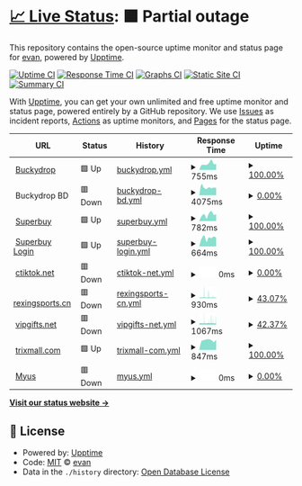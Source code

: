 # [📈 Live Status](https://lanen.github.io): <!--live status--> **🟧 Partial outage**

This repository contains the open-source uptime monitor and status page for [evan](https://lanen.github.io), powered by [Upptime](https://github.com/upptime/upptime).

[![Uptime CI](https://github.com/lanen/bs-site/workflows/Uptime%20CI/badge.svg)](https://github.com/lanen/bs-site/actions?query=workflow%3A%22Uptime+CI%22)
[![Response Time CI](https://github.com/lanen/bs-site/workflows/Response%20Time%20CI/badge.svg)](https://github.com/lanen/bs-site/actions?query=workflow%3A%22Response+Time+CI%22)
[![Graphs CI](https://github.com/lanen/bs-site/workflows/Graphs%20CI/badge.svg)](https://github.com/lanen/bs-site/actions?query=workflow%3A%22Graphs+CI%22)
[![Static Site CI](https://github.com/lanen/bs-site/workflows/Static%20Site%20CI/badge.svg)](https://github.com/lanen/bs-site/actions?query=workflow%3A%22Static+Site+CI%22)
[![Summary CI](https://github.com/lanen/bs-site/workflows/Summary%20CI/badge.svg)](https://github.com/lanen/bs-site/actions?query=workflow%3A%22Summary+CI%22)

With [Upptime](https://upptime.js.org), you can get your own unlimited and free uptime monitor and status page, powered entirely by a GitHub repository. We use [Issues](https://github.com/lanen/bs-site/issues) as incident reports, [Actions](https://github.com/lanen/bs-site/actions) as uptime monitors, and [Pages](https://lanen.github.io) for the status page.

<!--start: status pages-->
<!-- This summary is generated by Upptime (https://github.com/upptime/upptime) -->
<!-- Do not edit this manually, your changes will be overwritten -->
<!-- prettier-ignore -->
| URL | Status | History | Response Time | Uptime |
| --- | ------ | ------- | ------------- | ------ |
| <img alt="" src="https://icons.duckduckgo.com/ip3/www.buckydrop.com.ico" height="13"> [Buckydrop](https://www.buckydrop.com) | 🟩 Up | [buckydrop.yml](https://github.com/lanen/bs-site/commits/HEAD/history/buckydrop.yml) | <details><summary><img alt="Response time graph" src="./graphs/buckydrop/response-time-week.png" height="20"> 755ms</summary><br><a href="https://lanen.github.io/bs-site/history/buckydrop"><img alt="Response time 784" src="https://img.shields.io/endpoint?url=https%3A%2F%2Fraw.githubusercontent.com%2Flanen%2Fbs-site%2FHEAD%2Fapi%2Fbuckydrop%2Fresponse-time.json"></a><br><a href="https://lanen.github.io/bs-site/history/buckydrop"><img alt="24-hour response time 712" src="https://img.shields.io/endpoint?url=https%3A%2F%2Fraw.githubusercontent.com%2Flanen%2Fbs-site%2FHEAD%2Fapi%2Fbuckydrop%2Fresponse-time-day.json"></a><br><a href="https://lanen.github.io/bs-site/history/buckydrop"><img alt="7-day response time 755" src="https://img.shields.io/endpoint?url=https%3A%2F%2Fraw.githubusercontent.com%2Flanen%2Fbs-site%2FHEAD%2Fapi%2Fbuckydrop%2Fresponse-time-week.json"></a><br><a href="https://lanen.github.io/bs-site/history/buckydrop"><img alt="30-day response time 739" src="https://img.shields.io/endpoint?url=https%3A%2F%2Fraw.githubusercontent.com%2Flanen%2Fbs-site%2FHEAD%2Fapi%2Fbuckydrop%2Fresponse-time-month.json"></a><br><a href="https://lanen.github.io/bs-site/history/buckydrop"><img alt="1-year response time 783" src="https://img.shields.io/endpoint?url=https%3A%2F%2Fraw.githubusercontent.com%2Flanen%2Fbs-site%2FHEAD%2Fapi%2Fbuckydrop%2Fresponse-time-year.json"></a></details> | <details><summary><a href="https://lanen.github.io/bs-site/history/buckydrop">100.00%</a></summary><a href="https://lanen.github.io/bs-site/history/buckydrop"><img alt="All-time uptime 99.95%" src="https://img.shields.io/endpoint?url=https%3A%2F%2Fraw.githubusercontent.com%2Flanen%2Fbs-site%2FHEAD%2Fapi%2Fbuckydrop%2Fuptime.json"></a><br><a href="https://lanen.github.io/bs-site/history/buckydrop"><img alt="24-hour uptime 100.00%" src="https://img.shields.io/endpoint?url=https%3A%2F%2Fraw.githubusercontent.com%2Flanen%2Fbs-site%2FHEAD%2Fapi%2Fbuckydrop%2Fuptime-day.json"></a><br><a href="https://lanen.github.io/bs-site/history/buckydrop"><img alt="7-day uptime 100.00%" src="https://img.shields.io/endpoint?url=https%3A%2F%2Fraw.githubusercontent.com%2Flanen%2Fbs-site%2FHEAD%2Fapi%2Fbuckydrop%2Fuptime-week.json"></a><br><a href="https://lanen.github.io/bs-site/history/buckydrop"><img alt="30-day uptime 100.00%" src="https://img.shields.io/endpoint?url=https%3A%2F%2Fraw.githubusercontent.com%2Flanen%2Fbs-site%2FHEAD%2Fapi%2Fbuckydrop%2Fuptime-month.json"></a><br><a href="https://lanen.github.io/bs-site/history/buckydrop"><img alt="1-year uptime 100.00%" src="https://img.shields.io/endpoint?url=https%3A%2F%2Fraw.githubusercontent.com%2Flanen%2Fbs-site%2FHEAD%2Fapi%2Fbuckydrop%2Fuptime-year.json"></a></details>
| <img alt="" src="https://icons.duckduckgo.com/ip3/null.ico" height="13"> Buckydrop BD | 🟥 Down | [buckydrop-bd.yml](https://github.com/lanen/bs-site/commits/HEAD/history/buckydrop-bd.yml) | <details><summary><img alt="Response time graph" src="./graphs/buckydrop-bd/response-time-week.png" height="20"> 4075ms</summary><br><a href="https://lanen.github.io/bs-site/history/buckydrop-bd"><img alt="Response time 3326" src="https://img.shields.io/endpoint?url=https%3A%2F%2Fraw.githubusercontent.com%2Flanen%2Fbs-site%2FHEAD%2Fapi%2Fbuckydrop-bd%2Fresponse-time.json"></a><br><a href="https://lanen.github.io/bs-site/history/buckydrop-bd"><img alt="24-hour response time 3760" src="https://img.shields.io/endpoint?url=https%3A%2F%2Fraw.githubusercontent.com%2Flanen%2Fbs-site%2FHEAD%2Fapi%2Fbuckydrop-bd%2Fresponse-time-day.json"></a><br><a href="https://lanen.github.io/bs-site/history/buckydrop-bd"><img alt="7-day response time 4075" src="https://img.shields.io/endpoint?url=https%3A%2F%2Fraw.githubusercontent.com%2Flanen%2Fbs-site%2FHEAD%2Fapi%2Fbuckydrop-bd%2Fresponse-time-week.json"></a><br><a href="https://lanen.github.io/bs-site/history/buckydrop-bd"><img alt="30-day response time 3878" src="https://img.shields.io/endpoint?url=https%3A%2F%2Fraw.githubusercontent.com%2Flanen%2Fbs-site%2FHEAD%2Fapi%2Fbuckydrop-bd%2Fresponse-time-month.json"></a><br><a href="https://lanen.github.io/bs-site/history/buckydrop-bd"><img alt="1-year response time 4126" src="https://img.shields.io/endpoint?url=https%3A%2F%2Fraw.githubusercontent.com%2Flanen%2Fbs-site%2FHEAD%2Fapi%2Fbuckydrop-bd%2Fresponse-time-year.json"></a></details> | <details><summary><a href="https://lanen.github.io/bs-site/history/buckydrop-bd">0.00%</a></summary><a href="https://lanen.github.io/bs-site/history/buckydrop-bd"><img alt="All-time uptime 39.71%" src="https://img.shields.io/endpoint?url=https%3A%2F%2Fraw.githubusercontent.com%2Flanen%2Fbs-site%2FHEAD%2Fapi%2Fbuckydrop-bd%2Fuptime.json"></a><br><a href="https://lanen.github.io/bs-site/history/buckydrop-bd"><img alt="24-hour uptime 0.00%" src="https://img.shields.io/endpoint?url=https%3A%2F%2Fraw.githubusercontent.com%2Flanen%2Fbs-site%2FHEAD%2Fapi%2Fbuckydrop-bd%2Fuptime-day.json"></a><br><a href="https://lanen.github.io/bs-site/history/buckydrop-bd"><img alt="7-day uptime 0.00%" src="https://img.shields.io/endpoint?url=https%3A%2F%2Fraw.githubusercontent.com%2Flanen%2Fbs-site%2FHEAD%2Fapi%2Fbuckydrop-bd%2Fuptime-week.json"></a><br><a href="https://lanen.github.io/bs-site/history/buckydrop-bd"><img alt="30-day uptime 1.38%" src="https://img.shields.io/endpoint?url=https%3A%2F%2Fraw.githubusercontent.com%2Flanen%2Fbs-site%2FHEAD%2Fapi%2Fbuckydrop-bd%2Fuptime-month.json"></a><br><a href="https://lanen.github.io/bs-site/history/buckydrop-bd"><img alt="1-year uptime 0.00%" src="https://img.shields.io/endpoint?url=https%3A%2F%2Fraw.githubusercontent.com%2Flanen%2Fbs-site%2FHEAD%2Fapi%2Fbuckydrop-bd%2Fuptime-year.json"></a></details>
| <img alt="" src="https://icons.duckduckgo.com/ip3/www.superbuy.com.ico" height="13"> [Superbuy](https://www.superbuy.com) | 🟩 Up | [superbuy.yml](https://github.com/lanen/bs-site/commits/HEAD/history/superbuy.yml) | <details><summary><img alt="Response time graph" src="./graphs/superbuy/response-time-week.png" height="20"> 782ms</summary><br><a href="https://lanen.github.io/bs-site/history/superbuy"><img alt="Response time 689" src="https://img.shields.io/endpoint?url=https%3A%2F%2Fraw.githubusercontent.com%2Flanen%2Fbs-site%2FHEAD%2Fapi%2Fsuperbuy%2Fresponse-time.json"></a><br><a href="https://lanen.github.io/bs-site/history/superbuy"><img alt="24-hour response time 841" src="https://img.shields.io/endpoint?url=https%3A%2F%2Fraw.githubusercontent.com%2Flanen%2Fbs-site%2FHEAD%2Fapi%2Fsuperbuy%2Fresponse-time-day.json"></a><br><a href="https://lanen.github.io/bs-site/history/superbuy"><img alt="7-day response time 782" src="https://img.shields.io/endpoint?url=https%3A%2F%2Fraw.githubusercontent.com%2Flanen%2Fbs-site%2FHEAD%2Fapi%2Fsuperbuy%2Fresponse-time-week.json"></a><br><a href="https://lanen.github.io/bs-site/history/superbuy"><img alt="30-day response time 696" src="https://img.shields.io/endpoint?url=https%3A%2F%2Fraw.githubusercontent.com%2Flanen%2Fbs-site%2FHEAD%2Fapi%2Fsuperbuy%2Fresponse-time-month.json"></a><br><a href="https://lanen.github.io/bs-site/history/superbuy"><img alt="1-year response time 710" src="https://img.shields.io/endpoint?url=https%3A%2F%2Fraw.githubusercontent.com%2Flanen%2Fbs-site%2FHEAD%2Fapi%2Fsuperbuy%2Fresponse-time-year.json"></a></details> | <details><summary><a href="https://lanen.github.io/bs-site/history/superbuy">100.00%</a></summary><a href="https://lanen.github.io/bs-site/history/superbuy"><img alt="All-time uptime 99.98%" src="https://img.shields.io/endpoint?url=https%3A%2F%2Fraw.githubusercontent.com%2Flanen%2Fbs-site%2FHEAD%2Fapi%2Fsuperbuy%2Fuptime.json"></a><br><a href="https://lanen.github.io/bs-site/history/superbuy"><img alt="24-hour uptime 100.00%" src="https://img.shields.io/endpoint?url=https%3A%2F%2Fraw.githubusercontent.com%2Flanen%2Fbs-site%2FHEAD%2Fapi%2Fsuperbuy%2Fuptime-day.json"></a><br><a href="https://lanen.github.io/bs-site/history/superbuy"><img alt="7-day uptime 100.00%" src="https://img.shields.io/endpoint?url=https%3A%2F%2Fraw.githubusercontent.com%2Flanen%2Fbs-site%2FHEAD%2Fapi%2Fsuperbuy%2Fuptime-week.json"></a><br><a href="https://lanen.github.io/bs-site/history/superbuy"><img alt="30-day uptime 100.00%" src="https://img.shields.io/endpoint?url=https%3A%2F%2Fraw.githubusercontent.com%2Flanen%2Fbs-site%2FHEAD%2Fapi%2Fsuperbuy%2Fuptime-month.json"></a><br><a href="https://lanen.github.io/bs-site/history/superbuy"><img alt="1-year uptime 100.00%" src="https://img.shields.io/endpoint?url=https%3A%2F%2Fraw.githubusercontent.com%2Flanen%2Fbs-site%2FHEAD%2Fapi%2Fsuperbuy%2Fuptime-year.json"></a></details>
| <img alt="" src="https://icons.duckduckgo.com/ip3/login.superbuy.com.ico" height="13"> [Superbuy Login](https://login.superbuy.com) | 🟩 Up | [superbuy-login.yml](https://github.com/lanen/bs-site/commits/HEAD/history/superbuy-login.yml) | <details><summary><img alt="Response time graph" src="./graphs/superbuy-login/response-time-week.png" height="20"> 664ms</summary><br><a href="https://lanen.github.io/bs-site/history/superbuy-login"><img alt="Response time 800" src="https://img.shields.io/endpoint?url=https%3A%2F%2Fraw.githubusercontent.com%2Flanen%2Fbs-site%2FHEAD%2Fapi%2Fsuperbuy-login%2Fresponse-time.json"></a><br><a href="https://lanen.github.io/bs-site/history/superbuy-login"><img alt="24-hour response time 691" src="https://img.shields.io/endpoint?url=https%3A%2F%2Fraw.githubusercontent.com%2Flanen%2Fbs-site%2FHEAD%2Fapi%2Fsuperbuy-login%2Fresponse-time-day.json"></a><br><a href="https://lanen.github.io/bs-site/history/superbuy-login"><img alt="7-day response time 664" src="https://img.shields.io/endpoint?url=https%3A%2F%2Fraw.githubusercontent.com%2Flanen%2Fbs-site%2FHEAD%2Fapi%2Fsuperbuy-login%2Fresponse-time-week.json"></a><br><a href="https://lanen.github.io/bs-site/history/superbuy-login"><img alt="30-day response time 619" src="https://img.shields.io/endpoint?url=https%3A%2F%2Fraw.githubusercontent.com%2Flanen%2Fbs-site%2FHEAD%2Fapi%2Fsuperbuy-login%2Fresponse-time-month.json"></a><br><a href="https://lanen.github.io/bs-site/history/superbuy-login"><img alt="1-year response time 748" src="https://img.shields.io/endpoint?url=https%3A%2F%2Fraw.githubusercontent.com%2Flanen%2Fbs-site%2FHEAD%2Fapi%2Fsuperbuy-login%2Fresponse-time-year.json"></a></details> | <details><summary><a href="https://lanen.github.io/bs-site/history/superbuy-login">100.00%</a></summary><a href="https://lanen.github.io/bs-site/history/superbuy-login"><img alt="All-time uptime 99.90%" src="https://img.shields.io/endpoint?url=https%3A%2F%2Fraw.githubusercontent.com%2Flanen%2Fbs-site%2FHEAD%2Fapi%2Fsuperbuy-login%2Fuptime.json"></a><br><a href="https://lanen.github.io/bs-site/history/superbuy-login"><img alt="24-hour uptime 100.00%" src="https://img.shields.io/endpoint?url=https%3A%2F%2Fraw.githubusercontent.com%2Flanen%2Fbs-site%2FHEAD%2Fapi%2Fsuperbuy-login%2Fuptime-day.json"></a><br><a href="https://lanen.github.io/bs-site/history/superbuy-login"><img alt="7-day uptime 100.00%" src="https://img.shields.io/endpoint?url=https%3A%2F%2Fraw.githubusercontent.com%2Flanen%2Fbs-site%2FHEAD%2Fapi%2Fsuperbuy-login%2Fuptime-week.json"></a><br><a href="https://lanen.github.io/bs-site/history/superbuy-login"><img alt="30-day uptime 100.00%" src="https://img.shields.io/endpoint?url=https%3A%2F%2Fraw.githubusercontent.com%2Flanen%2Fbs-site%2FHEAD%2Fapi%2Fsuperbuy-login%2Fuptime-month.json"></a><br><a href="https://lanen.github.io/bs-site/history/superbuy-login"><img alt="1-year uptime 100.00%" src="https://img.shields.io/endpoint?url=https%3A%2F%2Fraw.githubusercontent.com%2Flanen%2Fbs-site%2FHEAD%2Fapi%2Fsuperbuy-login%2Fuptime-year.json"></a></details>
| <img alt="" src="https://icons.duckduckgo.com/ip3/www.ctiktok.net.ico" height="13"> [ctiktok.net](https://www.ctiktok.net) | 🟥 Down | [ctiktok-net.yml](https://github.com/lanen/bs-site/commits/HEAD/history/ctiktok-net.yml) | <details><summary><img alt="Response time graph" src="./graphs/ctiktok-net/response-time-week.png" height="20"> 0ms</summary><br><a href="https://lanen.github.io/bs-site/history/ctiktok-net"><img alt="Response time 775" src="https://img.shields.io/endpoint?url=https%3A%2F%2Fraw.githubusercontent.com%2Flanen%2Fbs-site%2FHEAD%2Fapi%2Fctiktok-net%2Fresponse-time.json"></a><br><a href="https://lanen.github.io/bs-site/history/ctiktok-net"><img alt="24-hour response time 0" src="https://img.shields.io/endpoint?url=https%3A%2F%2Fraw.githubusercontent.com%2Flanen%2Fbs-site%2FHEAD%2Fapi%2Fctiktok-net%2Fresponse-time-day.json"></a><br><a href="https://lanen.github.io/bs-site/history/ctiktok-net"><img alt="7-day response time 0" src="https://img.shields.io/endpoint?url=https%3A%2F%2Fraw.githubusercontent.com%2Flanen%2Fbs-site%2FHEAD%2Fapi%2Fctiktok-net%2Fresponse-time-week.json"></a><br><a href="https://lanen.github.io/bs-site/history/ctiktok-net"><img alt="30-day response time 0" src="https://img.shields.io/endpoint?url=https%3A%2F%2Fraw.githubusercontent.com%2Flanen%2Fbs-site%2FHEAD%2Fapi%2Fctiktok-net%2Fresponse-time-month.json"></a><br><a href="https://lanen.github.io/bs-site/history/ctiktok-net"><img alt="1-year response time 0" src="https://img.shields.io/endpoint?url=https%3A%2F%2Fraw.githubusercontent.com%2Flanen%2Fbs-site%2FHEAD%2Fapi%2Fctiktok-net%2Fresponse-time-year.json"></a></details> | <details><summary><a href="https://lanen.github.io/bs-site/history/ctiktok-net">0.00%</a></summary><a href="https://lanen.github.io/bs-site/history/ctiktok-net"><img alt="All-time uptime 25.82%" src="https://img.shields.io/endpoint?url=https%3A%2F%2Fraw.githubusercontent.com%2Flanen%2Fbs-site%2FHEAD%2Fapi%2Fctiktok-net%2Fuptime.json"></a><br><a href="https://lanen.github.io/bs-site/history/ctiktok-net"><img alt="24-hour uptime 0.00%" src="https://img.shields.io/endpoint?url=https%3A%2F%2Fraw.githubusercontent.com%2Flanen%2Fbs-site%2FHEAD%2Fapi%2Fctiktok-net%2Fuptime-day.json"></a><br><a href="https://lanen.github.io/bs-site/history/ctiktok-net"><img alt="7-day uptime 0.00%" src="https://img.shields.io/endpoint?url=https%3A%2F%2Fraw.githubusercontent.com%2Flanen%2Fbs-site%2FHEAD%2Fapi%2Fctiktok-net%2Fuptime-week.json"></a><br><a href="https://lanen.github.io/bs-site/history/ctiktok-net"><img alt="30-day uptime 1.38%" src="https://img.shields.io/endpoint?url=https%3A%2F%2Fraw.githubusercontent.com%2Flanen%2Fbs-site%2FHEAD%2Fapi%2Fctiktok-net%2Fuptime-month.json"></a><br><a href="https://lanen.github.io/bs-site/history/ctiktok-net"><img alt="1-year uptime 0.00%" src="https://img.shields.io/endpoint?url=https%3A%2F%2Fraw.githubusercontent.com%2Flanen%2Fbs-site%2FHEAD%2Fapi%2Fctiktok-net%2Fuptime-year.json"></a></details>
| <img alt="" src="https://icons.duckduckgo.com/ip3/www.rexingsports.cn.ico" height="13"> [rexingsports.cn](https://www.rexingsports.cn) | 🟥 Down | [rexingsports-cn.yml](https://github.com/lanen/bs-site/commits/HEAD/history/rexingsports-cn.yml) | <details><summary><img alt="Response time graph" src="./graphs/rexingsports-cn/response-time-week.png" height="20"> 930ms</summary><br><a href="https://lanen.github.io/bs-site/history/rexingsports-cn"><img alt="Response time 992" src="https://img.shields.io/endpoint?url=https%3A%2F%2Fraw.githubusercontent.com%2Flanen%2Fbs-site%2FHEAD%2Fapi%2Frexingsports-cn%2Fresponse-time.json"></a><br><a href="https://lanen.github.io/bs-site/history/rexingsports-cn"><img alt="24-hour response time 805" src="https://img.shields.io/endpoint?url=https%3A%2F%2Fraw.githubusercontent.com%2Flanen%2Fbs-site%2FHEAD%2Fapi%2Frexingsports-cn%2Fresponse-time-day.json"></a><br><a href="https://lanen.github.io/bs-site/history/rexingsports-cn"><img alt="7-day response time 930" src="https://img.shields.io/endpoint?url=https%3A%2F%2Fraw.githubusercontent.com%2Flanen%2Fbs-site%2FHEAD%2Fapi%2Frexingsports-cn%2Fresponse-time-week.json"></a><br><a href="https://lanen.github.io/bs-site/history/rexingsports-cn"><img alt="30-day response time 927" src="https://img.shields.io/endpoint?url=https%3A%2F%2Fraw.githubusercontent.com%2Flanen%2Fbs-site%2FHEAD%2Fapi%2Frexingsports-cn%2Fresponse-time-month.json"></a><br><a href="https://lanen.github.io/bs-site/history/rexingsports-cn"><img alt="1-year response time 962" src="https://img.shields.io/endpoint?url=https%3A%2F%2Fraw.githubusercontent.com%2Flanen%2Fbs-site%2FHEAD%2Fapi%2Frexingsports-cn%2Fresponse-time-year.json"></a></details> | <details><summary><a href="https://lanen.github.io/bs-site/history/rexingsports-cn">43.07%</a></summary><a href="https://lanen.github.io/bs-site/history/rexingsports-cn"><img alt="All-time uptime 99.41%" src="https://img.shields.io/endpoint?url=https%3A%2F%2Fraw.githubusercontent.com%2Flanen%2Fbs-site%2FHEAD%2Fapi%2Frexingsports-cn%2Fuptime.json"></a><br><a href="https://lanen.github.io/bs-site/history/rexingsports-cn"><img alt="24-hour uptime 17.30%" src="https://img.shields.io/endpoint?url=https%3A%2F%2Fraw.githubusercontent.com%2Flanen%2Fbs-site%2FHEAD%2Fapi%2Frexingsports-cn%2Fuptime-day.json"></a><br><a href="https://lanen.github.io/bs-site/history/rexingsports-cn"><img alt="7-day uptime 43.07%" src="https://img.shields.io/endpoint?url=https%3A%2F%2Fraw.githubusercontent.com%2Flanen%2Fbs-site%2FHEAD%2Fapi%2Frexingsports-cn%2Fuptime-week.json"></a><br><a href="https://lanen.github.io/bs-site/history/rexingsports-cn"><img alt="30-day uptime 86.90%" src="https://img.shields.io/endpoint?url=https%3A%2F%2Fraw.githubusercontent.com%2Flanen%2Fbs-site%2FHEAD%2Fapi%2Frexingsports-cn%2Fuptime-month.json"></a><br><a href="https://lanen.github.io/bs-site/history/rexingsports-cn"><img alt="1-year uptime 98.91%" src="https://img.shields.io/endpoint?url=https%3A%2F%2Fraw.githubusercontent.com%2Flanen%2Fbs-site%2FHEAD%2Fapi%2Frexingsports-cn%2Fuptime-year.json"></a></details>
| <img alt="" src="https://icons.duckduckgo.com/ip3/vipgifts.net.ico" height="13"> [vipgifts.net](https://vipgifts.net) | 🟥 Down | [vipgifts-net.yml](https://github.com/lanen/bs-site/commits/HEAD/history/vipgifts-net.yml) | <details><summary><img alt="Response time graph" src="./graphs/vipgifts-net/response-time-week.png" height="20"> 1067ms</summary><br><a href="https://lanen.github.io/bs-site/history/vipgifts-net"><img alt="Response time 1350" src="https://img.shields.io/endpoint?url=https%3A%2F%2Fraw.githubusercontent.com%2Flanen%2Fbs-site%2FHEAD%2Fapi%2Fvipgifts-net%2Fresponse-time.json"></a><br><a href="https://lanen.github.io/bs-site/history/vipgifts-net"><img alt="24-hour response time 1624" src="https://img.shields.io/endpoint?url=https%3A%2F%2Fraw.githubusercontent.com%2Flanen%2Fbs-site%2FHEAD%2Fapi%2Fvipgifts-net%2Fresponse-time-day.json"></a><br><a href="https://lanen.github.io/bs-site/history/vipgifts-net"><img alt="7-day response time 1067" src="https://img.shields.io/endpoint?url=https%3A%2F%2Fraw.githubusercontent.com%2Flanen%2Fbs-site%2FHEAD%2Fapi%2Fvipgifts-net%2Fresponse-time-week.json"></a><br><a href="https://lanen.github.io/bs-site/history/vipgifts-net"><img alt="30-day response time 1126" src="https://img.shields.io/endpoint?url=https%3A%2F%2Fraw.githubusercontent.com%2Flanen%2Fbs-site%2FHEAD%2Fapi%2Fvipgifts-net%2Fresponse-time-month.json"></a><br><a href="https://lanen.github.io/bs-site/history/vipgifts-net"><img alt="1-year response time 1347" src="https://img.shields.io/endpoint?url=https%3A%2F%2Fraw.githubusercontent.com%2Flanen%2Fbs-site%2FHEAD%2Fapi%2Fvipgifts-net%2Fresponse-time-year.json"></a></details> | <details><summary><a href="https://lanen.github.io/bs-site/history/vipgifts-net">42.37%</a></summary><a href="https://lanen.github.io/bs-site/history/vipgifts-net"><img alt="All-time uptime 99.40%" src="https://img.shields.io/endpoint?url=https%3A%2F%2Fraw.githubusercontent.com%2Flanen%2Fbs-site%2FHEAD%2Fapi%2Fvipgifts-net%2Fuptime.json"></a><br><a href="https://lanen.github.io/bs-site/history/vipgifts-net"><img alt="24-hour uptime 16.26%" src="https://img.shields.io/endpoint?url=https%3A%2F%2Fraw.githubusercontent.com%2Flanen%2Fbs-site%2FHEAD%2Fapi%2Fvipgifts-net%2Fuptime-day.json"></a><br><a href="https://lanen.github.io/bs-site/history/vipgifts-net"><img alt="7-day uptime 42.37%" src="https://img.shields.io/endpoint?url=https%3A%2F%2Fraw.githubusercontent.com%2Flanen%2Fbs-site%2FHEAD%2Fapi%2Fvipgifts-net%2Fuptime-week.json"></a><br><a href="https://lanen.github.io/bs-site/history/vipgifts-net"><img alt="30-day uptime 86.74%" src="https://img.shields.io/endpoint?url=https%3A%2F%2Fraw.githubusercontent.com%2Flanen%2Fbs-site%2FHEAD%2Fapi%2Fvipgifts-net%2Fuptime-month.json"></a><br><a href="https://lanen.github.io/bs-site/history/vipgifts-net"><img alt="1-year uptime 98.89%" src="https://img.shields.io/endpoint?url=https%3A%2F%2Fraw.githubusercontent.com%2Flanen%2Fbs-site%2FHEAD%2Fapi%2Fvipgifts-net%2Fuptime-year.json"></a></details>
| <img alt="" src="https://icons.duckduckgo.com/ip3/www.trixmall.com.ico" height="13"> [trixmall.com](https://www.trixmall.com/) | 🟩 Up | [trixmall-com.yml](https://github.com/lanen/bs-site/commits/HEAD/history/trixmall-com.yml) | <details><summary><img alt="Response time graph" src="./graphs/trixmall-com/response-time-week.png" height="20"> 847ms</summary><br><a href="https://lanen.github.io/bs-site/history/trixmall-com"><img alt="Response time 929" src="https://img.shields.io/endpoint?url=https%3A%2F%2Fraw.githubusercontent.com%2Flanen%2Fbs-site%2FHEAD%2Fapi%2Ftrixmall-com%2Fresponse-time.json"></a><br><a href="https://lanen.github.io/bs-site/history/trixmall-com"><img alt="24-hour response time 879" src="https://img.shields.io/endpoint?url=https%3A%2F%2Fraw.githubusercontent.com%2Flanen%2Fbs-site%2FHEAD%2Fapi%2Ftrixmall-com%2Fresponse-time-day.json"></a><br><a href="https://lanen.github.io/bs-site/history/trixmall-com"><img alt="7-day response time 847" src="https://img.shields.io/endpoint?url=https%3A%2F%2Fraw.githubusercontent.com%2Flanen%2Fbs-site%2FHEAD%2Fapi%2Ftrixmall-com%2Fresponse-time-week.json"></a><br><a href="https://lanen.github.io/bs-site/history/trixmall-com"><img alt="30-day response time 845" src="https://img.shields.io/endpoint?url=https%3A%2F%2Fraw.githubusercontent.com%2Flanen%2Fbs-site%2FHEAD%2Fapi%2Ftrixmall-com%2Fresponse-time-month.json"></a><br><a href="https://lanen.github.io/bs-site/history/trixmall-com"><img alt="1-year response time 900" src="https://img.shields.io/endpoint?url=https%3A%2F%2Fraw.githubusercontent.com%2Flanen%2Fbs-site%2FHEAD%2Fapi%2Ftrixmall-com%2Fresponse-time-year.json"></a></details> | <details><summary><a href="https://lanen.github.io/bs-site/history/trixmall-com">100.00%</a></summary><a href="https://lanen.github.io/bs-site/history/trixmall-com"><img alt="All-time uptime 99.52%" src="https://img.shields.io/endpoint?url=https%3A%2F%2Fraw.githubusercontent.com%2Flanen%2Fbs-site%2FHEAD%2Fapi%2Ftrixmall-com%2Fuptime.json"></a><br><a href="https://lanen.github.io/bs-site/history/trixmall-com"><img alt="24-hour uptime 100.00%" src="https://img.shields.io/endpoint?url=https%3A%2F%2Fraw.githubusercontent.com%2Flanen%2Fbs-site%2FHEAD%2Fapi%2Ftrixmall-com%2Fuptime-day.json"></a><br><a href="https://lanen.github.io/bs-site/history/trixmall-com"><img alt="7-day uptime 100.00%" src="https://img.shields.io/endpoint?url=https%3A%2F%2Fraw.githubusercontent.com%2Flanen%2Fbs-site%2FHEAD%2Fapi%2Ftrixmall-com%2Fuptime-week.json"></a><br><a href="https://lanen.github.io/bs-site/history/trixmall-com"><img alt="30-day uptime 100.00%" src="https://img.shields.io/endpoint?url=https%3A%2F%2Fraw.githubusercontent.com%2Flanen%2Fbs-site%2FHEAD%2Fapi%2Ftrixmall-com%2Fuptime-month.json"></a><br><a href="https://lanen.github.io/bs-site/history/trixmall-com"><img alt="1-year uptime 99.12%" src="https://img.shields.io/endpoint?url=https%3A%2F%2Fraw.githubusercontent.com%2Flanen%2Fbs-site%2FHEAD%2Fapi%2Ftrixmall-com%2Fuptime-year.json"></a></details>
| <img alt="" src="https://icons.duckduckgo.com/ip3/chinamarketplace.myus.com.ico" height="13"> [Myus](https://chinamarketplace.myus.com) | 🟥 Down | [myus.yml](https://github.com/lanen/bs-site/commits/HEAD/history/myus.yml) | <details><summary><img alt="Response time graph" src="./graphs/myus/response-time-week.png" height="20"> 0ms</summary><br><a href="https://lanen.github.io/bs-site/history/myus"><img alt="Response time 1040" src="https://img.shields.io/endpoint?url=https%3A%2F%2Fraw.githubusercontent.com%2Flanen%2Fbs-site%2FHEAD%2Fapi%2Fmyus%2Fresponse-time.json"></a><br><a href="https://lanen.github.io/bs-site/history/myus"><img alt="24-hour response time 0" src="https://img.shields.io/endpoint?url=https%3A%2F%2Fraw.githubusercontent.com%2Flanen%2Fbs-site%2FHEAD%2Fapi%2Fmyus%2Fresponse-time-day.json"></a><br><a href="https://lanen.github.io/bs-site/history/myus"><img alt="7-day response time 0" src="https://img.shields.io/endpoint?url=https%3A%2F%2Fraw.githubusercontent.com%2Flanen%2Fbs-site%2FHEAD%2Fapi%2Fmyus%2Fresponse-time-week.json"></a><br><a href="https://lanen.github.io/bs-site/history/myus"><img alt="30-day response time 0" src="https://img.shields.io/endpoint?url=https%3A%2F%2Fraw.githubusercontent.com%2Flanen%2Fbs-site%2FHEAD%2Fapi%2Fmyus%2Fresponse-time-month.json"></a><br><a href="https://lanen.github.io/bs-site/history/myus"><img alt="1-year response time 733" src="https://img.shields.io/endpoint?url=https%3A%2F%2Fraw.githubusercontent.com%2Flanen%2Fbs-site%2FHEAD%2Fapi%2Fmyus%2Fresponse-time-year.json"></a></details> | <details><summary><a href="https://lanen.github.io/bs-site/history/myus">0.00%</a></summary><a href="https://lanen.github.io/bs-site/history/myus"><img alt="All-time uptime 41.28%" src="https://img.shields.io/endpoint?url=https%3A%2F%2Fraw.githubusercontent.com%2Flanen%2Fbs-site%2FHEAD%2Fapi%2Fmyus%2Fuptime.json"></a><br><a href="https://lanen.github.io/bs-site/history/myus"><img alt="24-hour uptime 0.00%" src="https://img.shields.io/endpoint?url=https%3A%2F%2Fraw.githubusercontent.com%2Flanen%2Fbs-site%2FHEAD%2Fapi%2Fmyus%2Fuptime-day.json"></a><br><a href="https://lanen.github.io/bs-site/history/myus"><img alt="7-day uptime 0.00%" src="https://img.shields.io/endpoint?url=https%3A%2F%2Fraw.githubusercontent.com%2Flanen%2Fbs-site%2FHEAD%2Fapi%2Fmyus%2Fuptime-week.json"></a><br><a href="https://lanen.github.io/bs-site/history/myus"><img alt="30-day uptime 1.38%" src="https://img.shields.io/endpoint?url=https%3A%2F%2Fraw.githubusercontent.com%2Flanen%2Fbs-site%2FHEAD%2Fapi%2Fmyus%2Fuptime-month.json"></a><br><a href="https://lanen.github.io/bs-site/history/myus"><img alt="1-year uptime 0.00%" src="https://img.shields.io/endpoint?url=https%3A%2F%2Fraw.githubusercontent.com%2Flanen%2Fbs-site%2FHEAD%2Fapi%2Fmyus%2Fuptime-year.json"></a></details>

<!--end: status pages-->

[**Visit our status website →**](https://lanen.github.io)

## 📄 License

- Powered by: [Upptime](https://github.com/upptime/upptime)
- Code: [MIT](./LICENSE) © [evan](https://lanen.github.io)
- Data in the `./history` directory: [Open Database License](https://opendatacommons.org/licenses/odbl/1-0/)
